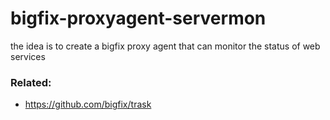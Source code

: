 # bigfix-proxyagent-servermon
the idea is to create a bigfix proxy agent that can monitor the status of web services


### Related: 
- https://github.com/bigfix/trask

